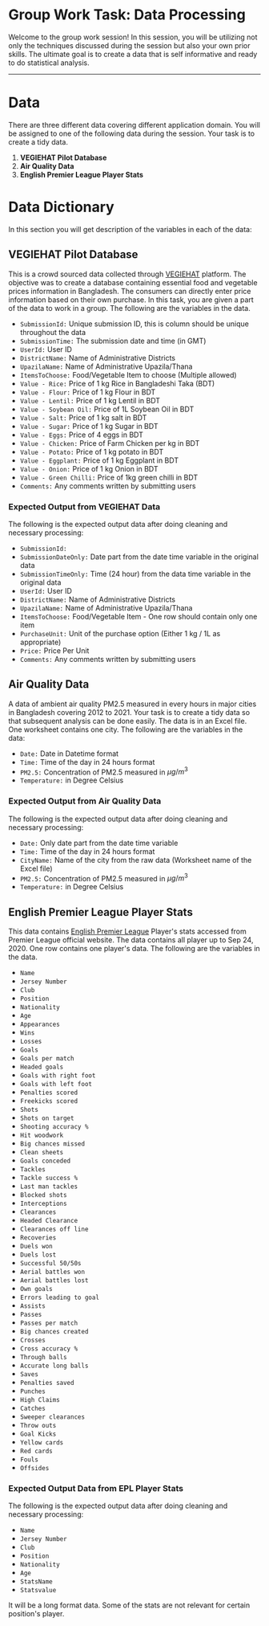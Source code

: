 <!-- This looks good as well -->

# Group Work Task: Data Processing

Welcome to the group work session! In this session, you will be utilizing not only the techniques discussed during the session but also your own prior skills. The ultimate goal is to create a data that is self informative and ready to do statistical analysis.

------------------------------------------------------------------------

# Data

There are three different data covering different application domain. You will be assigned to one of the following data during the session. Your task is to create a tidy data.

1.  **VEGIEHAT Pilot Database**
2.  **Air Quality Data**
3.  **English Premier League Player Stats**

# Data Dictionary

In this section you will get description of the variables in each of the data:

## VEGIEHAT Pilot Database

This is a crowd sourced data collected through [VEGIEHAT](https://vegiehat.org/) platform. The objective was to create a database containing essential food and vegetable prices information in Bangladesh. The consumers can directly enter price information based on their own purchase. In this task, you are given a part of the data to work in a group. The following are the variables in the data.

-   `SubmissionId:` Unique submission ID, this is column should be unique throughout the data
-   `SubmissionTime:` The submission date and time (in GMT)
-   `UserId:` User ID
-   `DistrictName:` Name of Administrative Districts
-   `UpazilaName:` Name of Administrative Upazila/Thana
-   `ItemsToChoose:` Food/Vegetable Item to choose (Multiple allowed)
-   `Value - Rice:` Price of 1 kg Rice in Bangladeshi Taka (BDT)
-   `Value - Flour:` Price of 1 kg Flour in BDT
-   `Value - Lentil:` Price of 1 kg Lentil in BDT
-   `Value - Soybean Oil:` Price of 1L Soybean Oil in BDT
-   `Value - Salt:` Price of 1 kg salt in BDT
-   `Value - Sugar:` Price of 1 kg Sugar in BDT
-   `Value - Eggs:` Price of 4 eggs in BDT
-   `Value - Chicken:` Price of Farm Chicken per kg in BDT
-   `Value - Potato:` Price of 1 kg potato in BDT
-   `Value - Eggplant:` Price of 1 kg Eggplant in BDT
-   `Value - Onion:` Price of 1 kg Onion in BDT
-   `Value - Green Chilli:` Price of 1kg green chilli in BDT
-   `Comments:` Any comments written by submitting users

### Expected Output from VEGIEHAT Data

The following is the expected output data after doing cleaning and necessary processing:

-   `SubmissionId:`
-   `SubmissionDateOnly:` Date part from the date time variable in the original data
-   `SubmissionTimeOnly:` Time (24 hour) from the data time variable in the original data
-   `UserId:` User ID
-   `DistrictName:` Name of Administrative Districts
-   `UpazilaName:` Name of Administrative Upazila/Thana
-   `ItemsToChoose:` Food/Vegetable Item - One row should contain only one item
-   `PurchaseUnit:` Unit of the purchase option (Either 1 kg / 1L as appropriate)
-   `Price:` Price Per Unit
-   `Comments:` Any comments written by submitting users

## Air Quality Data

A data of ambient air quality PM2.5 measured in every hours in major cities in Bangladesh covering 2012 to 2021. Your task is to create a tidy data so that subsequent analysis can be done easily. The data is in an Excel file. One worksheet contains one city. The following are the variables in the data:

-   `Date:` Date in Datetime format
-   `Time:` Time of the day in 24 hours format
-   `PM2.5:` Concentration of PM2.5 measured in $\mu g/m^3$
-   `Temperature:` in Degree Celsius

### Expected Output from Air Quality Data

The following is the expected output data after doing cleaning and necessary processing:

-   `Date:` Only date part from the date time variable
-   `Time:` Time of the day in 24 hours format
-   `CityName:` Name of the city from the raw data (Worksheet name of the Excel file)
-   `PM2.5:` Concentration of PM2.5 measured in $\mu g/m^3$
-   `Temperature:` in Degree Celsius

## English Premier League Player Stats

This data contains [English Premier League](https://www.premierleague.com/stats) Player's stats accessed from Premier League official website. The data contains all player up to Sep 24, 2020. One row contains one player's data. The following are the variables in the data.

-   `Name`
-   `Jersey Number`
-   `Club`
-   `Position`
-   `Nationality`
-   `Age`
-   `Appearances`
-   `Wins`
-   `Losses`
-   `Goals`
-   `Goals per match`
-   `Headed goals`
-   `Goals with right foot`
-   `Goals with left foot`
-   `Penalties scored`
-   `Freekicks scored`
-   `Shots`
-   `Shots on target`
-   `Shooting accuracy %`
-   `Hit woodwork`
-   `Big chances missed`
-   `Clean sheets`
-   `Goals conceded`
-   `Tackles`
-   `Tackle success %`
-   `Last man tackles`
-   `Blocked shots`
-   `Interceptions`
-   `Clearances`
-   `Headed Clearance`
-   `Clearances off line`
-   `Recoveries`
-   `Duels won`
-   `Duels lost`
-   `Successful 50/50s`
-   `Aerial battles won`
-   `Aerial battles lost`
-   `Own goals`
-   `Errors leading to goal`
-   `Assists`
-   `Passes`
-   `Passes per match`
-   `Big chances created`
-   `Crosses`
-   `Cross accuracy %`
-   `Through balls`
-   `Accurate long balls`
-   `Saves`
-   `Penalties saved`
-   `Punches`
-   `High Claims`
-   `Catches`
-   `Sweeper clearances`
-   `Throw outs`
-   `Goal Kicks`
-   `Yellow cards`
-   `Red cards`
-   `Fouls`
-   `Offsides`

### Expected Output Data from EPL Player Stats

The following is the expected output data after doing cleaning and necessary processing:

-   `Name`
-   `Jersey Number`
-   `Club`
-   `Position`
-   `Nationality`
-   `Age`
-   `StatsName`
-   `Statsvalue`

It will be a long format data. Some of the stats are not relevant for certain position's player.
